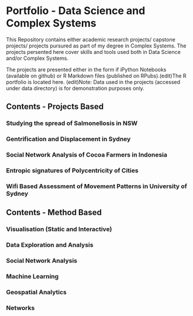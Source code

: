 # Portfolio - Data Science and Complex Systems
This Repository contains either academic research projects/ capstone projects/ projects pursured as part of my degree in Complex Systems. The projects persented here cover skills and tools used both in Data Science and/or Complex Systems.

The projects are presented either in the form if iPython Notebooks (available on github) or R Markdown files (published on RPubs).(edit)The R portfolio is located here. (edit)Note: Data used in the projects (accessed under data directory) is for demonstration purposes only.

## Contents - Projects Based
### Studying the spread of Salmonellosis in NSW

### Gentrification and Displacement in Sydney

### Social Network Analysis of Cocoa Farmers in Indonesia

### Entropic signatures of Polycentricity of Cities

### Wifi Based Assessment of Movement Patterns in University of Sydney


## Contents - Method Based 
### Visualisation (Static and Interactive)

### Data Exploration and Analysis

### Social Network Analysis

### Machine Learning

### Geospatial Analytics

### Networks

